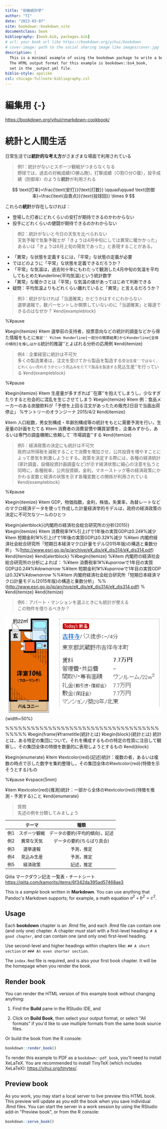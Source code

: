 ```yaml
--- 
title: "初級統計学"
author: "TI"
date: "2023-03-07"
site: bookdown::bookdown_site
documentclass: book
bibliography: [book.bib, packages.bib]
# url: your book url like https://bookdown.org/yihui/bookdown
# cover-image: path to the social sharing image like images/cover.jpg
description: |
  This is a minimal example of using the bookdown package to write a book.
  The HTML output format for this example is bookdown::bs4_book,
  set in the _output.yml file.
biblio-style: apalike
csl: chicago-fullnote-bibliography.csl
---
```


# 編集用 {-}

https://bookdown.org/yihui/rmarkdown-cookbook/


# 統計と人間生活

日常生活では**統計的な考え方**がさまざまな場面で利用されている


> 例1：統計がないとスポーツ観戦がつまらなくなる<br>
> 野球では，過去の対戦成績(○勝△敗)，打撃成績（○割○分○厘），投手成績（防御率）のような**統計**が利用される
>
$$
\text{打率}=\frac{\text{安打}}{\text{打数}} \qquad\qquad
\text{防御率}=\frac{\text{自責点}}{\text{投球回}} \times 9
$$

これらの**統計**が存在しなければ：<br>
*   登場した打者にどれくらいの安打が期待できるのかわからない
*   投手にどれくらいの健闘が期待できるのかわからない


>例2：統計がないと今日の天気を比べられない<br>
>天気予報で気象予報士が「きょうは4月中旬にしては異常に暖かかった」あるいは「きょうは6月上旬の陽気であった」と表現することがある。

* 「異常」な状態を定義するには，「平常」な状態の定義が必要
*  ではどのように「平常」な状態を定義できるだろうか？
* 「平常」な気温は，過去何十年にもわたって観測した4月中旬の気温を平均してもとめた¥underline{平均気温}という統計数字
* 「異常」な暖かさとは「平常」な気温の値があってはじめて判断できる
*  疑問：平均気温よりもどれくらい離れていると「異常」と言えるだろうか？


> 例3：統計がなければ「当選確実」かどうかはすぐにわからない<br>
選挙速報で，数パーセントしか開票していないのに「当選確実」と報道できるのはなぜか？
¥end{exampleblock}

%¥pause

¥begin{itemize}
¥item 選挙前の支持者，投票意向などの統計的調査などから得た情報をもとに``推定''
¥item ¥underline{一部分の開票結果}から¥underline{全体の傾向}を推しはかる``統計的推論''とよばれる分析の応用例
¥end{itemize}




> 例4：企業経営に統計は不可欠 <br>
多くの製造業者は，注文を受けてから製品を製造する``受注生産''ではなく，どれくらい売れそうかという見込みをたてて製品を製造する``見込生産''を行っている
¥end{exampleblock}

%¥pause

¥begin{itemize}
¥item 生産量が多すぎれば``在庫''を抱えてしまうし，少なすぎたりすると社会的に混乱を生じさせてしまう
¥begin{itemize}
¥item 例：食品メーカーのある炭酸飲料が「予想を上回る注文があったため販売2日目で当面出荷停止」
%サントリーのオランジーナ 2015/4/2
¥end{itemize}

¥item 人口総数，男女別構成・年齢別構成等の統計をもとに需要予測を行い，生産量の計画をたてる
¥item 消費者の消費習慣や購買習慣を，企業みずから，あるいは専門の調査機関に依頼して``市場調査''する
¥end{itemize}




> 例5：経済政策の決定にも統計は不可欠 <br>
政府は所得税を減税することで消費を増加させ，公共投資を増やすことによって景気を刺激しようとする。政策を決定する際には，各種の経済統計(家計調査，設備投資計画調査など)が示す経済状態に細心の注意を払うと同時に，各種税率，公共投資額，金利，マネーストック等の経済政策にかかわる変数と経済の状態を示す各種変数との関係が利用されている
¥end{exampleblock}

%¥pause

¥begin{itemize}
¥item GDP，物価指数，金利，株価，失業率，為替レートなどのマクロ経済データを使って作成した計量経済学的モデルは，政府の経済政策の決定に不可欠なツールのひとつ

¥begin{alertblock}{内閣府の経済社会総合研究所の分析(2015)}
¥begin{itemize}
¥item 消費税率1¥%引上げで1年後の実質GDPは0.24¥%減少
¥item 短期金利1¥%引上げで1年後の実質GDPは0.32¥%減少
%¥item 内閣府経済社会総合研究所「短期日本経済マクロ計量モデル(2015年版)の構造と乗数分析」
%(http://www.esri.go.jp/jp/archive/e¥_dis/e¥_dis314/e¥_dis314.pdf)
¥end{itemize}
¥end{alertblock}
%¥begin{itemize}
%¥item 内閣府の経済社会総合研究所の分析によれば：
%¥item 消費税率1¥%$¥uparrow$で1年目の実質GDPは0.24¥%$¥downarrow$
%¥item 短期金利1¥%$¥uparrow$で1年目の実質GDPは0.32¥%$¥downarrow$
%%¥item 内閣府経済社会総合研究所「短期日本経済マクロ計量モデル(2015年版)の構造と乗数分析」
%%(http://www.esri.go.jp/jp/archive/e¥_dis/e¥_dis314/e¥_dis314.pdf)
%¥end{itemize}
¥end{itemize}




> 例6：アパート・マンションを選ぶときにも統計が使える <br>
> この物件を借りるべきか？

![image of histogram](images/lec01/fig_kichi_1room_example.png){width=50%}



%%%%%%%%%%%%%%%%%%%%%%%%%%%%%%%%%%%%%%%%%
¥begin{frame}¥frametitle{統計とは}
¥begin{block}{統計とは}
統計とは，ある特定の集団について，それを構成するものの特定の性質に注目して観察し，その集団全体の特徴を数量的に表現しようとするもの
¥end{block}

¥begin{enumerate}
¥item ¥textcolor{red}{記述}統計：複数の者，あるいは複数の時点で示した数字を集約整理し，その集団全体の¥textcolor{red}{特徴を示そうとする}もの

%¥pause
¥vspace{5mm}

¥item ¥textcolor{red}{推測}統計：一部から全体の¥textcolor{red}{特徴を推測・予測する}こと
¥end{enumerate}





> 質問<br>
> 先述の例を分類してみましょう
>
| |テーマ|種類|
|:-:|:-:|:-:|
|例1|スポーツ観戦|データの要約(平均的傾向)，記述|
|例2|異常な天気  |データの要約(ちらばり具合) |
|例3|選挙速報    |予測，推定 |
|例4|見込み生産  |予測，推定 |
|例5|経済政策    |記述，推定 |














Qiita マークダウン記法 一覧表・チートシート
https://qiita.com/kamorits/items/6f342da395ad57468ae3

This is a _sample_ book written in **Markdown**. You can use anything that Pandoc's Markdown supports; for example, a math equation $a^2 + b^2 = c^2$.

## Usage 

Each **bookdown** chapter is an .Rmd file, and each .Rmd file can contain one (and only one) chapter. A chapter *must* start with a first-level heading: `# A good chapter`, and can contain one (and only one) first-level heading.

Use second-level and higher headings within chapters like: `## A short section` or `### An even shorter section`.

The `index.Rmd` file is required, and is also your first book chapter. It will be the homepage when you render the book.

## Render book

You can render the HTML version of this example book without changing anything:

1. Find the **Build** pane in the RStudio IDE, and

1. Click on **Build Book**, then select your output format, or select "All formats" if you'd like to use multiple formats from the same book source files.

Or build the book from the R console:


```r
bookdown::render_book()
```

To render this example to PDF as a `bookdown::pdf_book`, you'll need to install XeLaTeX. You are recommended to install TinyTeX (which includes XeLaTeX): <https://yihui.org/tinytex/>.

## Preview book

As you work, you may start a local server to live preview this HTML book. This preview will update as you edit the book when you save individual .Rmd files. You can start the server in a work session by using the RStudio add-in "Preview book", or from the R console:


```r
bookdown::serve_book()
```



